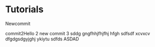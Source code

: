 # Tutorials
Newcommit

commit2Hello 2
new commit 3
sddg
gngfhhjfhjfhj
hfgh
sdfsdf
xcvxcv
dfgdgsdgyjghj
ykiytu
sdfds
ASDAD
